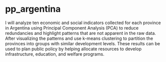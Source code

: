 # pp_argentina
I will analyze ten economic and social indicators collected for each province in Argentina using Principal Component Analysis (PCA) to reduce redundancies and highlight patterns that are not apparent in the raw data. After visualizing the patterns and use k-means clustering to partition the provinces into groups with similar development levels. These results can be used to plan public policy by helping allocate resources to develop infrastructure, education, and welfare programs.
